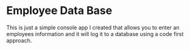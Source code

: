 # Employee Data Base
This is just a simple console app I created that allows you to enter an employees information and it will log it to a database using a code
first approach. 
